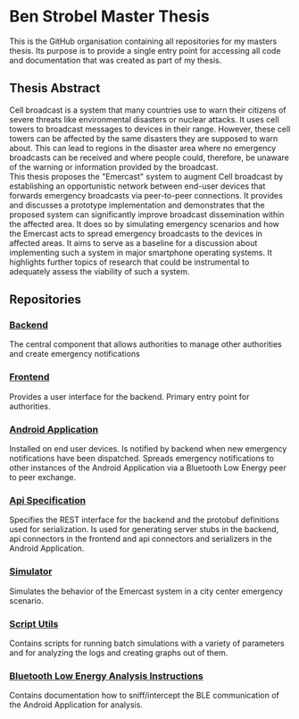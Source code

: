 # Ben Strobel Master Thesis
This is the GitHub organisation containing all repositories for my masters thesis. Its purpose is to provide a single entry point for accessing all code and documentation that was created as part of my thesis.

## Thesis Abstract

Cell broadcast is a system that many countries use to warn their citizens of severe threats like environmental disasters or nuclear attacks. It uses cell towers to broadcast messages to devices in their range. However, these cell towers can be affected by the same disasters they are supposed to warn about. This can lead to regions in the disaster area where no emergency broadcasts can be received and where people could, therefore, be unaware of the warning or information provided by the broadcast. <br>
This thesis proposes the "Emercast" system to augment Cell broadcast by establishing an opportunistic network between end-user devices that forwards emergency broadcasts via peer-to-peer connections. It provides and discusses a prototype implementation and demonstrates that the proposed system can significantly improve broadcast dissemination within the affected area. It does so by simulating emergency scenarios and how the Emercast acts to spread emergency broadcasts to the devices in affected areas. It aims to serve as a baseline for a discussion about implementing such a system in major smartphone operating systems. It highlights further topics of research that could be instrumental to adequately assess the viability of such a system.

## Repositories

### [Backend](https://github.com/ben-strobel-master-thesis/emercast-backend)
The central component that allows authorities to manage other authorities and create emergency notifications

### [Frontend](https://github.com/ben-strobel-master-thesis/emercast-webinterface)
Provides a user interface for the backend. Primary entry point for authorities.

### [Android Application](https://github.com/ben-strobel-master-thesis/emercast-android)
Installed on end user devices. Is notified by backend when new emergency notifications have been dispatched. Spreads emergency notifications to other instances of the Android Application via a Bluetooth Low Energy peer to peer exchange.

### [Api Specification](https://github.com/ben-strobel-master-thesis/emercast-api)
Specifies the REST interface for the backend and the protobuf definitions used for serialization. Is used for generating server stubs in the backend, api connectors in the frontend and api connectors and serializers in the Android Application.

### [Simulator](https://github.com/ben-strobel-master-thesis/emercast-simulator)
Simulates the behavior of the Emercast system in a city center emergency scenario.

### [Script Utils](https://github.com/ben-strobel-master-thesis/script-utils)
Contains scripts for running batch simulations with a variety of parameters and for analyzing the logs and creating graphs out of them.

### [Bluetooth Low Energy Analysis Instructions](https://github.com/ben-strobel-master-thesis/emercast-ble-sniffer-analysis)
Contains documentation how to sniff/intercept the BLE communication of the Android Application for analysis.
